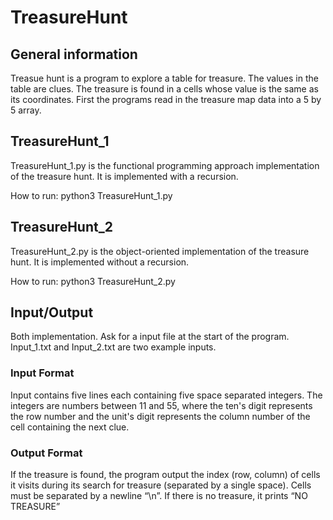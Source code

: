 # TreasureHunt

## General information
Treasue hunt is a program to explore a table for treasure. The values in the table are clues. The treasure is found in a cells whose value is the same as its coordinates. First the programs read in the treasure map data into a 5 by 5 array.

## TreasureHunt_1

TreasureHunt_1.py is the functional programming approach implementation of the treasure hunt. It is implemented with a recursion.

How to run: python3 TreasureHunt_1.py

## TreasureHunt_2

TreasureHunt_2.py is the object-oriented implementation of the treasure hunt. It is implemented without a recursion.

How to run: python3 TreasureHunt_2.py


## Input/Output

Both implementation. Ask for a input file at the start of the program. Input_1.txt and Input_2.txt are two example inputs.
### Input Format
Input contains five lines each containing five space separated integers. The integers are numbers between 11 and 55, where the ten's digit represents the row number and the unit's digit represents the column number of the cell containing the next clue.

### Output Format
If the treasure is found, the program output the index (row, column) of cells it visits during its search for treasure (separated by a single space). Cells must be separated by a newline “\n”.
If there is no treasure, it prints “NO TREASURE”
